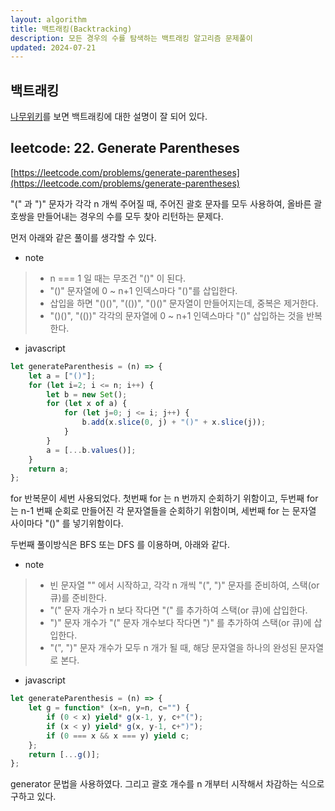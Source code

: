```yaml
---
layout: algorithm
title: 백트래킹(Backtracking)
description: 모든 경우의 수를 탐색하는 백트래킹 알고리즘 문제풀이
updated: 2024-07-21
---
```


## 백트래킹

[나무위키](https://namu.wiki/w/%EB%B0%B1%ED%8A%B8%EB%9E%98%ED%82%B9)를 보면 백트래킹에 대한 설명이 잘 되어 있다.

## leetcode: 22. Generate Parentheses

[https://leetcode.com/problems/generate-parentheses](https://leetcode.com/problems/generate-parentheses)

"(" 과 ")" 문자가 각각 n 개씩 주어질 때, 주어진 괄호 문자를 모두 사용하여, 올바른 괄호쌍을 만들어내는 경우의 수를 모두 찾아 리턴하는 문제다.

먼저 아래와 같은 풀이를 생각할 수 있다.

- note
> - n === 1 일 때는 무조건 "()" 이 된다.
> - "()" 문자열에 0 ~ n+1 인덱스마다 "()"를 삽입한다.
> - 삽입을 하면 "()()", "(())", "()()" 문자열이 만들어지는데, 중복은 제거한다.
> - "()()", "(())" 각각의 문자열에 0 ~ n+1 인덱스마다 "()" 삽입하는 것을 반복한다.

- javascript
```js
let generateParenthesis = (n) => {
    let a = ["()"];
    for (let i=2; i <= n; i++) {
        let b = new Set();
        for (let x of a) {
            for (let j=0; j <= i; j++) {
                b.add(x.slice(0, j) + "()" + x.slice(j));
            }
        }
        a = [...b.values()];
    }
    return a;
};
```

for 반복문이 세번 사용되었다. 첫번째 for 는 n 번까지 순회하기 위함이고, 두번째 for 는 n-1 번째 순회로 만들어진 각 문자열들을 순회하기 위함이며, 세번째 for 는 문자열 사이마다 "()" 를 넣기위함이다.

두번째 풀이방식은 BFS 또는 DFS 를 이용하며, 아래와 같다.

- note
> - 빈 문자열 "" 에서 시작하고, 각각 n 개씩 "(", ")" 문자를 준비하여, 스택(or 큐)를 준비한다.
> - "(" 문자 개수가 n 보다 작다면 "(" 를 추가하여 스택(or 큐)에 삽입한다.
> - ")" 문자 개수가 "(" 문자 개수보다 작다면 ")" 를 추가하여 스택(or 큐)에 삽입한다.
> - "(", ")" 문자 개수가 모두 n 개가 될 때, 해당 문자열을 하나의 완성된 문자열로 본다.

- javascript
```js
let generateParenthesis = (n) => {
    let g = function* (x=n, y=n, c="") {
        if (0 < x) yield* g(x-1, y, c+"(");
        if (x < y) yield* g(x, y-1, c+")");
        if (0 === x && x === y) yield c;
    };
    return [...g()];
};
```

generator 문법을 사용하였다. 그리고 괄호 개수를 n 개부터 시작해서 차감하는 식으로 구하고 있다.
